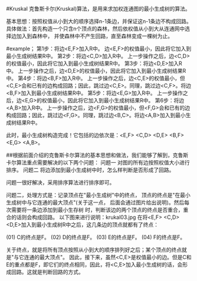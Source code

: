 #Kruskal
克鲁斯卡尔(Kruskal)算法，是用来求加权连通图的最小生成树的算法。

基本思想：按照权值从小到大的顺序选择n-1条边，并保证这n-1条边不构成回路。 
具体做法：首先构造一个只含n个顶点的森林，然后依权值从小到大从连通网中选择边加入到森林中，
并使森林中不产生回路，直至森林变成一棵树为止。

#example；
第1步：将边<E,F>加入R中。 
    边<E,F>的权值最小，因此将它加入到最小生成树结果R中。 
第2步：将边<C,D>加入R中。 
    上一步操作之后，边<C,D>的权值最小，因此将它加入到最小生成树结果R中。 
第3步：将边<D,E>加入R中。 
    上一步操作之后，边<D,E>的权值最小，因此将它加入到最小生成树结果R中。 
第4步：将边<B,F>加入R中。 
    上一步操作之后，边<C,E>的权值最小，但<C,E>会和已有的边构成回路；因此，跳过边<C,E>。同理，跳过边<C,F>。将边<B,F>加入到最小生成树结果R中。 
第5步：将边<E,G>加入R中。 
    上一步操作之后，边<E,G>的权值最小，因此将它加入到最小生成树结果R中。 
第6步：将边<A,B>加入R中。 
    上一步操作之后，边<F,G>的权值最小，但<F,G>会和已有的边构成回路；因此，跳过边<F,G>。同理，跳过边<B,C>。将边<A,B>加入到最小生成树结果R中。

此时，最小生成树构造完成！它包括的边依次是：<E,F> <C,D> <D,E> <B,F> <E,G> <A,B>。

##根据前面介绍的克鲁斯卡尔算法的基本思想和做法，我们能够了解到，克鲁斯卡尔算法重点需要解决的以下两个问题： 
问题一 对图的所有边按照权值大小进行排序。 
问题二 将边添加到最小生成树中时，怎么样判断是否形成了回路。

问题一很好解决，采用排序算法进行排序即可。

问题二，处理方式是：记录顶点在"最小生成树"中的终点，
顶点的终点是"在最小生成树中与它连通的最大顶点"(关于这一点，
后面会通过图片给出说明)。然后每次需要将一条边添加到最小生存树
时，判断该边的两个顶点的终点是否重合，重合的话则会构成回路。
 以下图来进行说明：krukal03.jpg
 在将<E,F> <C,D> <D,E>加入到最小生成树R中之后，这几条边的顶点就都有了终点：

(01) C的终点是F。 
(02) D的终点是F。 
(03) E的终点是F。 
(04) F的终点是F。

关于终点，就是将所有顶点按照从小到大的顺序排列好之后；某个顶点的终点就是"与它连通的最大顶点"。 因此，接下来，虽然<C,E>是权值最小的边。但是C和E的重点都是F，即它们的终点相同，因此，将<C,E>加入最小生成树的话，会形成回路。这就是判断回路的方式。
